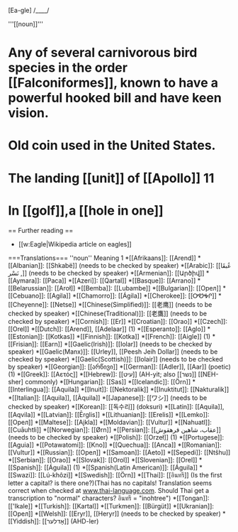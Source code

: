 [Ea-gle] /____/

'''[[noun]]'''

# Any of several carnivorous bird species in the order [[Falconiformes]], known to have a powerful hooked bill and have keen vision.
# Old coin used in the United States.
# The landing [[unit]] of [[Apollo]] 11
# In [[golf]],a [[hole in one]]

== Further reading ==
* [[w:Eagle|Wikipedia article on eagles]]

===Translations===
''noun'' Meaning 1
*[[Afrikaans]]: [[Arend]]
*[[Albanian]]: [[Shkabë]] (needs to be checked by speaker)
*[[Arabic]]: [[عُبقَا , نَسْر]] (needs to be checked by speaker)
*[[Armenian]]: [[Արծիվ]]
*[[Aymara]]: [[Paca]]
*[[Azeri]]: [[Qartal]]
*[[Basque]]: [[Arrano]]
*[[Belarussian]]: [[Aroł]]
*[[Bemba]]: [[Lubambe]] 
*[[Bulgarian]]: [[Oрел]]
*[[Cebuano]]: [[Agila]]
*[[Chamorro]]: [[Ágila]]
*[[Cherokee]]: [[&#5028;&#5100;&#5037;&#5045;]]
*[[Cheyenne]]: [[Netse]]
*[[Chinese(Simplified)]]: [[老鹰]] (needs to be checked by speaker)
*[[Chinese(Traditional)]]: [[老鷹]] (needs to be checked by speaker)
*[[Cornish]]: [[Er]]
*[[Croatian]]: [[Orao]]
*[[Czech]]: [[Orel]]
*[[Dutch]]: [[Arend]], [[Adelaar]] (1)
*[[Esperanto]]: [[Aglo]]
*[[Estonian]]: [[Kotkas]]
*[[Finnish]]: [[Kotka]] 
*[[French]]: [[Aigle]] (1)
*[[Frisian]]: [[Earn]]
*[[Gaelic(Irish)]]: [[Iolar]] (needs to be checked by speaker)
*[[Gaelic(Manx)]]: [[Urley]], [[Peesh Jeih Dollar]] (needs to be checked by speaker)
*[[Gaelic(Scottish)]]: [[Iolair]] (needs to be checked by speaker)
*[[Georgian]]: [[არწივი]]
*[[German]]: [[Adler]], [[Aar]] (poetic) (1)
*[[Greek]]: [[Aετός]]
*[[Hebrew]]: [[עיט]] (AH-yit; also [[נשר]] [[NEH-sher] commonly) 
*[[Hungarian]]: [[Sas]] 
*[[Icelandic]]: [[Örn]]
*[[Interlingua]]: [[Aquila]]
*[[Inuit]]: [[Nektoralik]]
*[[Inuktitut]]: [[Nakturalik]]
*[[Italian]]: [[Aquila]], [[Àquila]]
*[[Japanese]]: [[ワシ]] (needs to be checked by speaker)
*[[Korean]]: [[독수리]] (doksuri)
*[[Latin]]: [[Aquila]], [[Aqvila]]
*[[Latvian]]: [[Ērglis]]
*[[Lithuanian]]: [[Erelis]]
*[[Lemko]]: [[Орел]] 
*[[Maltese]]: [[Ajkla]]
*[[Moldavian]]: [[Vultur]]
*[[Nahuatl]]: [[Cuāuhtli]]
*[[Norwegian]]: [[Ørn]]
*[[Persian]]: [[عقاب‌، شاهين‌ قرهقوش]] (needs to be checked by speaker)
*[[Polish]]: [[Orzeł]] (1)
*[[Portugese]]: [[Aguia]]
*[[Potawatomi]]: [[Kno]]
*[[Quechua]]: [[Anca]]
*[[Romanian]]: [[Vultur]]
*[[Russian]]: [[Oрел]]
*[[Samoan]]: [[Aeto]]
*[[Sepedi]]: [[Ntšhu]]
*[[Serbian]]: [[Orao]]
*[[Slovak]]: [[Orol]]
*[[Slovenian]]: [[Orel]]
*[[Spanish]]: [[Águila]] (1)
*[[Spanish(Latin American)]]: [[Águila]]
*[[Swazi]]: [[Lú-khôzi]]
*[[Swedish]]: [[Örn]]
*[[Thai]]: [[อินทรี]] (Is the first letter a capital? is there one?)(Thai has no capitals! Translation seems correct when checked at www.thai-language.com. Should Thai get a transcription to "normal" characters? อินทรี = "inohtree")
*[[Tongan]]: [['Ikale]]
*[[Turkish]]: [[Kartal]]
*[[Turkmen]]: [[Bürgüt]]
*[[Ukranian]]: [[Oрел]]
*[[Welsh]]: [[Eryr]], [[Heryr]] (needs to be checked by speaker)
*[[Yiddish]]: [[אָדלער]] (AHD-ler)
